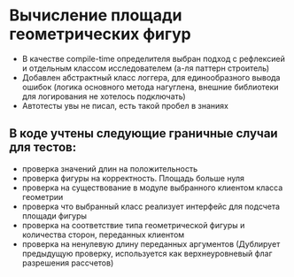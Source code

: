 # Вычисление площади геометрических фигур
* В качестве compile-time определителя выбран подход с рефлексией и отдельным классом исследователем (а-ля паттерн строитель)
* Добавлен абстрактный класс логгера, для единообразного вывода ошибок (логика основного метода нагуглена, внешние библиотеки для логирования не хотелось подключать)
* Автотесты увы не писал, есть такой пробел в знаниях

## В коде учтены следующие граничные случаи для тестов: 
* проверка значений длин на положительность
* проверка фигуры на корректность. Площадь больше нуля
* проверка на существование в модуле выбранного клиентом класса геометрии
* проверка что выбранный класс реализует интерфейс для подсчета площади фигуры
* проверка на соответствие типа геометрической фигуры и количества сторон, переданных клиентом
* проверка на ненулевую длину переданных аргументов (Дублирует предыдущую проверку, используется как верхнеуровневый флаг разрешения рассчетов)
